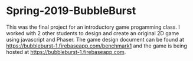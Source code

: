 # Spring-2019-BubbleBurst

This was the final project for an introductory game progamming class. I worked with 2 other students to design and create an original 2D game using javascript and Phaser. The game design document can be found at https://bubbleburst-1.firebaseapp.com/benchmark1 and the game is being hosted at https://bubbleburst-1.firebaseapp.com.
